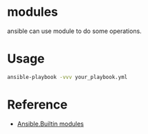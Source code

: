 # modules

ansible can use module to do some operations.

# Usage

```bash
ansible-playbook -vvv your_playbook.yml
```

# Reference

* [Ansible.Builtin modules](https://docs.ansible.com/ansible/latest/collections/ansible/builtin/index.html)
